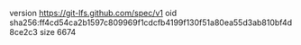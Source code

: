 version https://git-lfs.github.com/spec/v1
oid sha256:ff4cd54ca2b1597c809969f1cdcfb4199f130f51a80ea55d3ab810bf4d8ce2c3
size 6674
